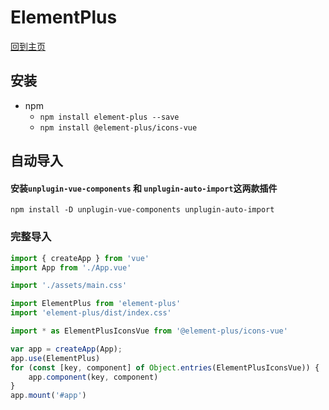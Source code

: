 # ElementPlus

[回到主页](../../README.md)

## 安装

- npm
  - `npm install element-plus --save`
  - `npm install @element-plus/icons-vue`

## 自动导入

#### 安装`unplugin-vue-components` 和 `unplugin-auto-import`这两款插件

`npm install -D unplugin-vue-components unplugin-auto-import`

### 完整导入

```ts
import { createApp } from 'vue'
import App from './App.vue'

import './assets/main.css'

import ElementPlus from 'element-plus'
import 'element-plus/dist/index.css'

import * as ElementPlusIconsVue from '@element-plus/icons-vue'

var app = createApp(App);
app.use(ElementPlus)
for (const [key, component] of Object.entries(ElementPlusIconsVue)) {
    app.component(key, component)
}
app.mount('#app')
```

